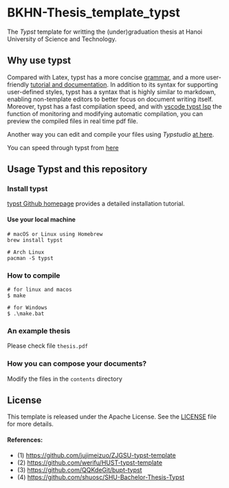 # BKHN-Thesis_template_typst

The *Typst* template for writting the (under)graduation thesis at Hanoi University of Science and Technology.

## Why use typst
Compared with Latex, typst has a more concise [grammar](https://typst.app/docs/reference/syntax/), and a more user-friendly [tutorial and documentation](https://typst.app/docs/tutorial/ ). In addition to its syntax for supporting user-defined styles, typst has a syntax that is highly similar to markdown, enabling non-template editors to better focus on document writing itself. Moreover, typst has a fast compilation speed, and with [vscode typst lsp](https://marketplace.visualstudio.com/items?itemName=nvarner.typst-lsp) the function of monitoring and modifying automatic compilation, you can preview the compiled files in real time pdf file.

Another way you can edit and compile your files using *Typstudio* [at here](https://github.com/Cubxity/typstudio).

You can speed through typst from [here](https://typst.app/docs/tutorial)

## Usage Typst and this repository
### Install typst
[typst Github homepage](https://github.com/typst/typst) provides a detailed installation tutorial.


#### Use your local machine
``` shell
# macOS or Linux using Homebrew
brew install typst

# Arch Linux
pacman -S typst
```

### How to compile

``` shell
# for linux and macos
$ make

# for Windows
$ .\make.bat
```

### An example thesis
Please check file `thesis.pdf`

### How you can compose your documents?

Modify the files in the `contents` directory

## License
This template is released under the Apache License. See the [LICENSE](./LICENSE) file for more details.

#### References:
- (1) https://github.com/jujimeizuo/ZJGSU-typst-template
- (2) https://github.com/werifu/HUST-typst-template
- (3) https://github.com/QQKdeGit/bupt-typst
- (4) https://github.com/shuosc/SHU-Bachelor-Thesis-Typst
